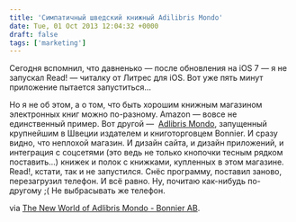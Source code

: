 ```yaml
---
title: 'Симпатичный шведский книжный Adilibris Mondo'
date: Tue, 01 Oct 2013 12:04:32 +0000
draft: false
tags: ['marketing']
---
```


Сегодня вспомнил, что давненько — после обновления на iOS 7 — я не запускал Read! — читалку от Литрес для iOS. Вот уже пять минут приложение пытается запуститься…

Но я не об этом, а о том, что быть хорошим книжным магазином электронных книг можно по-разному. Amazon — вовсе не единственный пример. Вот другой —  [Adlibris Mondo](https://www.adlibris.com/mondo/), запущенный крупнейшим в Швеции издателем и книготорговцем Bonnier. И сразу видно, что неплохой магазин. И дизайн сайта, и дизайн приложений, и интеграция с соцсетями (это ведь не только кнопочки тесным рядком поставить…) книжек и полок с книжками, купленных в этом магазине. Read!, кстати, так и не запустился. Снёс программу, поставил заново, перезагрузил телефон. И всё равно. Ну, почитаю как-нибудь по-другому ;( Не выбрасывать же телефон.

via [The New World of Adlibris Mondo - Bonnier AB](http://www.bonnier.com/news-press/News/2013/September/The-New-World-of-Adlibris-Mondo/).